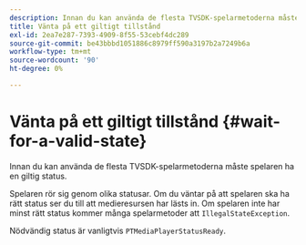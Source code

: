 ```yaml
---
description: Innan du kan använda de flesta TVSDK-spelarmetoderna måste spelaren ha en giltig status.
title: Vänta på ett giltigt tillstånd
exl-id: 2ea7e287-7393-4909-8f55-53cebf4dc289
source-git-commit: be43bbbd1051886c8979ff590a3197b2a7249b6a
workflow-type: tm+mt
source-wordcount: '90'
ht-degree: 0%

---
```


# Vänta på ett giltigt tillstånd {#wait-for-a-valid-state}

Innan du kan använda de flesta TVSDK-spelarmetoderna måste spelaren ha en giltig status.

Spelaren rör sig genom olika statusar. Om du väntar på att spelaren ska ha rätt status ser du till att medieresursen har lästs in. Om spelaren inte har minst rätt status kommer många spelarmetoder att `IllegalStateException`.

Nödvändig status är vanligtvis `PTMediaPlayerStatusReady`.
